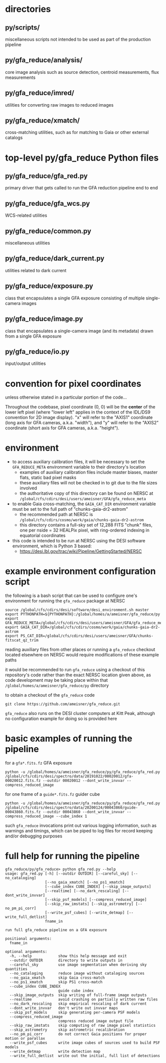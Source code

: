 # directories

## py/scripts/
miscellaneous scripts not intended to be used as part of the production pipeline

## py/gfa_reduce/analysis/
core image analysis such as source detection, centroid measurements, flux measurements

## py/gfa_reduce/imred/
utilities for converting raw images to reduced images

## py/gfa_reduce/xmatch/
cross-matching utilities, such as for matching to Gaia or other external catalogs

# top-level py/gfa_reduce Python files

## py/gfa_reduce/gfa_red.py
primary driver that gets called to run the GFA reduction pipeline end to end

## py/gfa_reduce/gfa_wcs.py
WCS-related utilities

## py/gfa_reduce/common.py
miscellaneous utilities

## py/gfa_reduce/dark_current.py
utilities related to dark current

## py/gfa_reduce/exposure.py
class that encapsulates a single GFA exposure consisting of multiple single-camera images

## py/gfa_reduce/image.py
class that encapsulates a single-camera image (and its metadata) drawn from a single GFA exposure

## py/gfa_reduce/io.py
input/output utilities

# convention for pixel coordinates
unless otherwise stated in a particular portion of the code...

Throughout the codebase, pixel coordinate (0, 0) will be the **center** of the lower left pixel (where "lower left" applies in the context of the IDL/DS9 convention for 2D image display). "x" will refer to the "AXIS1" coordinate (long axis for GFA cameras, a.k.a. "width"), and "y" will refer to the "AXIS2" coordinate (short axis for GFA cameras, a.k.a. "height").

# environment
* to access auxiliary calibration files, it will be necessary to set the `GFA_REDUCE_META` environment variable to their directory's location
  * examples of auxiliary calibration files include master biases, master flats, static bad pixel masks
  * these auxiliary files will not be checked in to git due to the file sizes involved
  * the authoritative copy of this directory can be found on NERSC at `/global/cfs/cdirs/desi/users/ameisner/GFA/gfa_reduce_meta`
* to enable Gaia cross-matching, the `GAIA_CAT_DIR` environment variable must be set to the full path of "chunks-gaia-dr2-astrom"
  * the recommended path at NERSC is `/global/cfs/cdirs/cosmo/work/gaia/chunks-gaia-dr2-astrom`
  * this directory contains a full-sky set of 12,288 FITS "chunk" files, one per nside = 32 HEALPix pixel, with ring-ordered indexing in equatorial coordinates
* this code is intended to be run at NERSC using the DESI software environment, which is Python 3 based:
  * https://desi.lbl.gov/trac/wiki/Pipeline/GettingStarted/NERSC

# example environment configuration script

the following is a bash script that can be used to configure one's environment for running the `gfa_reduce` package at NERSC

    source /global/cfs/cdirs/desi/software/desi_environment.sh master
    export PYTHONPATH=${PYTHONPATH}:/global/homes/a/ameisner/gfa_reduce/py
    export GFA_REDUCE_META=/global/cfs/cdirs/desi/users/ameisner/GFA/gfa_reduce_meta
    export GAIA_CAT_DIR=/global/cfs/cdirs/cosmo/work/gaia/chunks-gaia-dr2-astrom
    export PS_CAT_DIR=/global/cfs/cdirs/desi/users/ameisner/GFA/chunks-fitscat_qz_trim

reading auxiliary files from other places or running a `gfa_reduce` checkout located elsewhere on NERSC would require modifications of these example paths

it would be recommended to run `gfa_reduce` using a checkout of this repository's code rather than the exact NERSC location given above, as code development may be taking place within that `/global/homes/a/ameisner/gfa_reduce/py` directory

to obtain a checkout of the `gfa_reduce` code

    git clone https://github.com/ameisner/gfa_reduce.git

`gfa_reduce` also runs on the DESI cluster computers at Kitt Peak, although no configuration example for doing so is provided here

# basic examples of running the pipeline

for a `gfa*.fits.fz` GFA exposure

    python -u /global/homes/a/ameisner/gfa_reduce/py/gfa_reduce/gfa_red.py /global/cfs/cdirs/desi/spectro/data/20191022/00020012/gfa-00020012.fits.fz --outdir 00020012 --dont_write_invvar --compress_reduced_image

for one frame of a `guide*.fits.fz` guider cube

    python -u /global/homes/a/ameisner/gfa_reduce/py/gfa_reduce/gfa_red.py /global/cfs/cdirs/desi/spectro/data/20200124/00043860/guide-00043860.fits.fz --outdir 00043860 --dont_write_invvar --compress_reduced_image --cube_index 1

such `gfa_reduce` invocations print out various logging information, such as warnings and timings, which can be piped to log files for record keeping and/or debugging purposes

# full help for running the pipeline

    gfa_reduce/py/gfa_reduce> python gfa_red.py --help
    usage: gfa_red.py [-h] [--outdir OUTDIR] [--careful_sky] [--no_cataloging]
                      [--no_gaia_xmatch] [--no_ps1_xmatch]
                      [--cube_index CUBE_INDEX] [--skip_image_outputs]
                      [--realtime] [--no_dark_rescaling] [--dont_write_invvar]
                      [--skip_psf_models] [--compress_reduced_image]
                      [--skip_raw_imstats] [--skip_astrometry] [--no_pm_pi_corr]
                      [--write_psf_cubes] [--write_detmap] [--write_full_detlist]
                      fname_in

    run full gfa_reduce pipeline on a GFA exposure

    positional arguments:
      fname_in

    optional arguments:
      -h, --help            show this help message and exit
      --outdir OUTDIR       directory to write outputs in
      --careful_sky         use image segmentation when deriving sky quantities
      --no_cataloging       reduce image without cataloging sources
      --no_gaia_xmatch      skip Gaia cross-match
      --no_ps1_xmatch       skip PS1 cross-match
      --cube_index CUBE_INDEX
                            guide cube index
      --skip_image_outputs  skip writing of full-frame image outputs
      --realtime            avoid crashing on partially written raw files
      --no_dark_rescaling   skip empirical rescaling of dark current
      --dont_write_invvar   don't write out invvar maps
      --skip_psf_models     skip generating per-camera PSF models
      --compress_reduced_image
                            compress reduced image output file
      --skip_raw_imstats    skip computing of raw image pixel statistics
      --skip_astrometry     skip astrometric recalibration
      --no_pm_pi_corr       do not correct Gaia positions for proper motion or parallax
      --write_psf_cubes     write image cubes of sources used to build PSF models
      --write_detmap        write detection map
      --write_full_detlist  write out the initial, full list of detections
